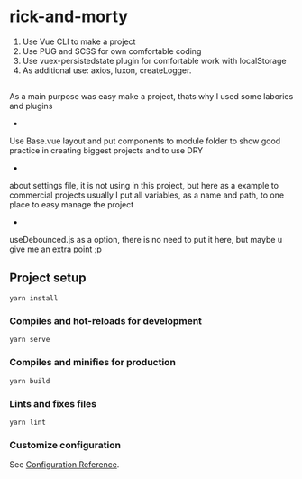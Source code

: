 # rick-and-morty

1. Use Vue CLI to make a  project
2. Use PUG and SCSS for own comfortable coding
3. Use vuex-persistedstate plugin for comfortable work with localStorage
4. As additional use: axios, luxon, createLogger.

##

As a main purpose was easy make a project, 
thats why I used some labories and plugins

*
Use Base.vue layout and put components to module folder to show good practice in creating biggest projects and to use DRY

*
about settings file, it is not using in this project, but here as a example to commercial projects
usually I put all variables, as a name and path, to one place to easy manage the project

*
useDebounced.js as a option, there is no need to put it here, but maybe u give me an extra point ;p

## Project setup
```
yarn install
```
### Compiles and hot-reloads for development
```
yarn serve
```
### Compiles and minifies for production
```
yarn build
```

### Lints and fixes files
```
yarn lint
```

### Customize configuration
See [Configuration Reference](https://cli.vuejs.org/config/).
